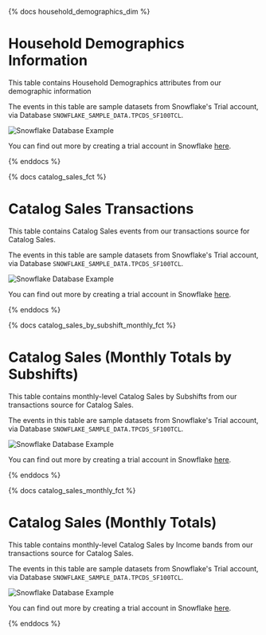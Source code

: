 {% docs household_demographics_dim %}


# Household Demographics Information

This table contains Household Demographics attributes from our demographic information

The events in this table are sample datasets from Snowflake's Trial account, via Database `SNOWFLAKE_SAMPLE_DATA.TPCDS_SF100TCL`.

![Snowflake Database Example](https://media.giphy.com/media/V42cE3nnoFseQVno5V/giphy.gif)

You can find out more by creating a trial account in Snowflake [here](https://signup.snowflake.com/).

{% enddocs %}


{% docs catalog_sales_fct %}

# Catalog Sales Transactions

This table contains Catalog Sales events from our transactions source for Catalog Sales.

The events in this table are sample datasets from Snowflake's Trial account, via Database `SNOWFLAKE_SAMPLE_DATA.TPCDS_SF100TCL`.

![Snowflake Database Example](https://media.giphy.com/media/V42cE3nnoFseQVno5V/giphy.gif)

You can find out more by creating a trial account in Snowflake [here](https://signup.snowflake.com/).

{% enddocs %}


{% docs catalog_sales_by_subshift_monthly_fct %}

# Catalog Sales (Monthly Totals by Subshifts)

This table contains monthly-level Catalog Sales by Subshifts from our transactions source for Catalog Sales.

The events in this table are sample datasets from Snowflake's Trial account, via Database `SNOWFLAKE_SAMPLE_DATA.TPCDS_SF100TCL`.

![Snowflake Database Example](https://media.giphy.com/media/V42cE3nnoFseQVno5V/giphy.gif)

You can find out more by creating a trial account in Snowflake [here](https://signup.snowflake.com/).

{% enddocs %}



{% docs catalog_sales_monthly_fct %}

# Catalog Sales (Monthly Totals)

This table contains monthly-level Catalog Sales by Income bands from our transactions source for Catalog Sales.

The events in this table are sample datasets from Snowflake's Trial account, via Database `SNOWFLAKE_SAMPLE_DATA.TPCDS_SF100TCL`.

![Snowflake Database Example](https://media.giphy.com/media/V42cE3nnoFseQVno5V/giphy.gif)

You can find out more by creating a trial account in Snowflake [here](https://signup.snowflake.com/).

{% enddocs %}